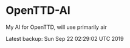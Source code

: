 # OpenTTD-AI
My AI for OpenTTD, will use primarily air

Latest backup: Sun Sep 22 02:29:02 UTC 2019

